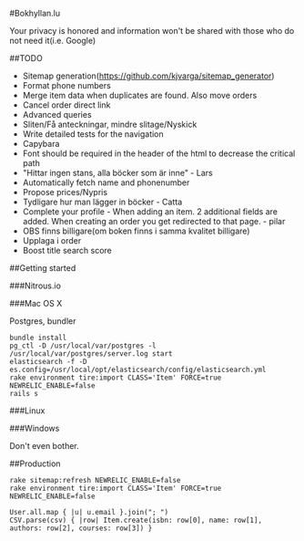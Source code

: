 #Bokhyllan.lu

Your privacy is honored and information won't be shared with those who do not need it(i.e. Google)

##TODO

* Sitemap generation(https://github.com/kjvarga/sitemap_generator)
* Format phone numbers
* Merge item data when duplicates are found. Also move orders
* Cancel order direct link
* Advanced queries
* Sliten/Få anteckningar, mindre slitage/Nyskick
* Write detailed tests for the navigation
* Capybara
* Font should be required in the header of the html to decrease the critical path
* "Hittar ingen stans, alla böcker som är inne" - Lars
* Automatically fetch name and phonenumber
* Propose prices/Nypris
* Tydligare hur man lägger in böcker - Catta
* Complete your profile - When adding an item. 2 additional fields are added. When creating an order you get redirected to that page. - pilar
* OBS finns billigare(om boken finns i samma kvalitet billigare)
* Upplaga i order
* Boost title search score

##Getting started

###Nitrous.io

###Mac OS X

Postgres, bundler

    bundle install
    pg_ctl -D /usr/local/var/postgres -l /usr/local/var/postgres/server.log start
    elasticsearch -f -D es.config=/usr/local/opt/elasticsearch/config/elasticsearch.yml
    rake environment tire:import CLASS='Item' FORCE=true NEWRELIC_ENABLE=false
    rails s

###Linux

###Windows

Don't even bother.

##Production

    rake sitemap:refresh NEWRELIC_ENABLE=false
    rake environment tire:import CLASS='Item' FORCE=true NEWRELIC_ENABLE=false

    User.all.map { |u| u.email }.join("; ")
    CSV.parse(csv) { |row| Item.create(isbn: row[0], name: row[1], authors: row[2], courses: row[3]) }
